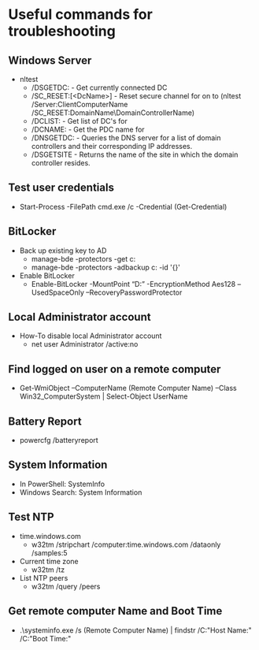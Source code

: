 # Useful commands for troubleshooting

## Windows Server
* nltest
  * /DSGETDC:<DomainName> - Get currently connected DC
  * /SC_RESET:<DomainName>[\<DcName>] - Reset secure channel for <Domain> on <ServerName> to <DcName> (nltest /Server:ClientComputerName /SC_RESET:DomainName\DomainControllerName)
  * /DCLIST:<DomainName> - Get list of DC's for <DomainName>
  * /DCNAME:<DomainName> - Get the PDC name for <DomainName>
  * /DNSGETDC:<DomainName> - Queries the DNS server for a list of domain controllers and their corresponding IP addresses.
  * /DSGETSITE - Returns the name of the site in which the domain controller resides.

## Test user credentials
 * Start-Process -FilePath cmd.exe /c -Credential (Get-Credential)
 
## BitLocker
*  Back up existing key to AD
    * manage-bde -protectors -get c:
    * manage-bde -protectors -adbackup c: -id '{<ID from the previous command>}'
*  Enable BitLocker
    * Enable-BitLocker -MountPoint “D:” -EncryptionMethod Aes128 –UsedSpaceOnly –RecoveryPasswordProtector

## Local Administrator account
*  How-To disable local Administrator account
    * net user Administrator /active:no

## Find logged on user on a remote computer
*  Get-WmiObject –ComputerName (Remote Computer Name) –Class Win32_ComputerSystem | Select-Object UserName
 
## Battery Report
* powercfg /batteryreport

## System Information
* In PowerShell: SystemInfo
* Windows Search: System Information

## Test NTP
 * time.windows.com
    * w32tm /stripchart /computer:time.windows.com /dataonly /samples:5
 * Current time zone
    * w32tm /tz
 * List NTP peers
    * w32tm /query /peers
 
## Get remote computer Name and Boot Time
 * .\systeminfo.exe /s (Remote Computer Name) | findstr /C:"Host Name:" /C:"Boot Time:"

